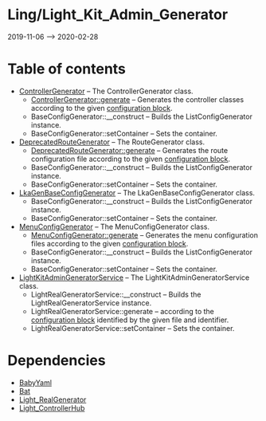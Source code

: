 Ling/Light_Kit_Admin_Generator
================
2019-11-06 --> 2020-02-28




Table of contents
===========

- [ControllerGenerator](https://github.com/lingtalfi/Light_Kit_Admin_Generator/blob/master/doc/api/Ling/Light_Kit_Admin_Generator/Generator/ControllerGenerator.md) &ndash; The ControllerGenerator class.
    - [ControllerGenerator::generate](https://github.com/lingtalfi/Light_Kit_Admin_Generator/blob/master/doc/api/Ling/Light_Kit_Admin_Generator/Generator/ControllerGenerator/generate.md) &ndash; Generates the controller classes according to the given [configuration block](https://github.com/lingtalfi/Light_Kit_Admin_Generator/blob/master/doc/pages/lkagen-configuration-example.md).
    - BaseConfigGenerator::__construct &ndash; Builds the ListConfigGenerator instance.
    - BaseConfigGenerator::setContainer &ndash; Sets the container.
- [DeprecatedRouteGenerator](https://github.com/lingtalfi/Light_Kit_Admin_Generator/blob/master/doc/api/Ling/Light_Kit_Admin_Generator/Generator/DeprecatedRouteGenerator.md) &ndash; The RouteGenerator class.
    - [DeprecatedRouteGenerator::generate](https://github.com/lingtalfi/Light_Kit_Admin_Generator/blob/master/doc/api/Ling/Light_Kit_Admin_Generator/Generator/DeprecatedRouteGenerator/generate.md) &ndash; Generates the route configuration file according to the given [configuration block](https://github.com/lingtalfi/Light_Kit_Admin_Generator/blob/master/doc/pages/lkagen-configuration-example.md).
    - BaseConfigGenerator::__construct &ndash; Builds the ListConfigGenerator instance.
    - BaseConfigGenerator::setContainer &ndash; Sets the container.
- [LkaGenBaseConfigGenerator](https://github.com/lingtalfi/Light_Kit_Admin_Generator/blob/master/doc/api/Ling/Light_Kit_Admin_Generator/Generator/LkaGenBaseConfigGenerator.md) &ndash; The LkaGenBaseConfigGenerator class.
    - BaseConfigGenerator::__construct &ndash; Builds the ListConfigGenerator instance.
    - BaseConfigGenerator::setContainer &ndash; Sets the container.
- [MenuConfigGenerator](https://github.com/lingtalfi/Light_Kit_Admin_Generator/blob/master/doc/api/Ling/Light_Kit_Admin_Generator/Generator/MenuConfigGenerator.md) &ndash; The MenuConfigGenerator class.
    - [MenuConfigGenerator::generate](https://github.com/lingtalfi/Light_Kit_Admin_Generator/blob/master/doc/api/Ling/Light_Kit_Admin_Generator/Generator/MenuConfigGenerator/generate.md) &ndash; Generates the menu configuration files according to the given [configuration block](https://github.com/lingtalfi/Light_Kit_Admin_Generator/blob/master/doc/pages/lkagen-configuration-example.md).
    - BaseConfigGenerator::__construct &ndash; Builds the ListConfigGenerator instance.
    - BaseConfigGenerator::setContainer &ndash; Sets the container.
- [LightKitAdminGeneratorService](https://github.com/lingtalfi/Light_Kit_Admin_Generator/blob/master/doc/api/Ling/Light_Kit_Admin_Generator/Service/LightKitAdminGeneratorService.md) &ndash; The LightKitAdminGeneratorService class.
    - LightRealGeneratorService::__construct &ndash; Builds the LightRealGeneratorService instance.
    - LightRealGeneratorService::generate &ndash; according to the [configuration block](https://github.com/lingtalfi/Light_Kit_Admin_Generator/blob/master/doc/pages/lkagen-configuration-example.md) identified by the given file and identifier.
    - LightRealGeneratorService::setContainer &ndash; Sets the container.


Dependencies
============
- [BabyYaml](https://github.com/lingtalfi/BabyYaml)
- [Bat](https://github.com/lingtalfi/Bat)
- [Light_RealGenerator](https://github.com/lingtalfi/Light_RealGenerator)
- [Light_ControllerHub](https://github.com/lingtalfi/Light_ControllerHub)


